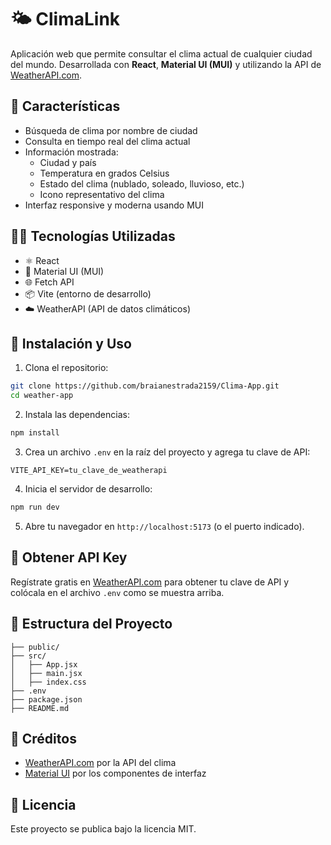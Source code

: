 # 🌤️ ClimaLink

Aplicación web que permite consultar el clima actual de cualquier ciudad del mundo. Desarrollada con **React**, **Material UI (MUI)** y utilizando la API de [WeatherAPI.com](https://www.weatherapi.com/).

## 🚀 Características

- Búsqueda de clima por nombre de ciudad
- Consulta en tiempo real del clima actual
- Información mostrada:
  - Ciudad y país
  - Temperatura en grados Celsius
  - Estado del clima (nublado, soleado, lluvioso, etc.)
  - Icono representativo del clima
- Interfaz responsive y moderna usando MUI

## 🧑‍💻 Tecnologías Utilizadas

- ⚛️ React
- 🎨 Material UI (MUI)
- 🌐 Fetch API
- 📦 Vite (entorno de desarrollo)
- ☁️ WeatherAPI (API de datos climáticos)

## 🔧 Instalación y Uso

1. Clona el repositorio:

```bash
git clone https://github.com/braianestrada2159/Clima-App.git
cd weather-app
```

2. Instala las dependencias:

```bash
npm install
```

3. Crea un archivo `.env` en la raíz del proyecto y agrega tu clave de API:

```
VITE_API_KEY=tu_clave_de_weatherapi
```

4. Inicia el servidor de desarrollo:

```bash
npm run dev
```

5. Abre tu navegador en `http://localhost:5173` (o el puerto indicado).

## 🔑 Obtener API Key

Regístrate gratis en [WeatherAPI.com](https://www.weatherapi.com/) para obtener tu clave de API y colócala en el archivo `.env` como se muestra arriba.

## 📁 Estructura del Proyecto

```
├── public/
├── src/
│   ├── App.jsx
│   ├── main.jsx
│   ├── index.css
├── .env
├── package.json
├── README.md
```

## 🙌 Créditos

- [WeatherAPI.com](https://www.weatherapi.com/) por la API del clima
- [Material UI](https://mui.com/) por los componentes de interfaz

## 📄 Licencia

Este proyecto se publica bajo la licencia MIT.